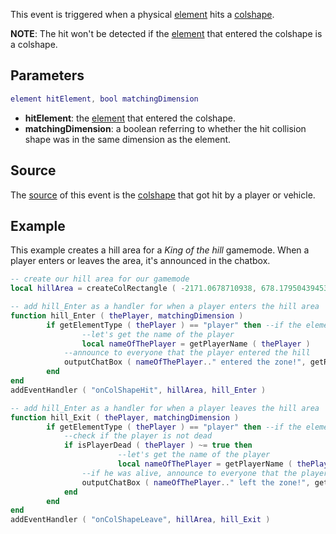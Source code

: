 This event is triggered when a physical [element](/docs/element.md "wikilink") hits a [colshape](/colshape.md "wikilink").

**NOTE**: The hit won't be detected if the [element](/docs/element.md "wikilink") that entered the colshape is a colshape.

Parameters
----------

``` lua
element hitElement, bool matchingDimension
```

-   **hitElement**: the [element](/docs/element.md "wikilink") that entered the colshape.
-   **matchingDimension**: a boolean referring to whether the hit collision shape was in the same dimension as the element.

Source
------

The [source](/docs/event_system#event_source.md "wikilink") of this event is the [colshape](/colshape.md "wikilink") that got hit by a player or vehicle.

Example
-------

This example creates a hill area for a *King of the hill* gamemode. When a player enters or leaves the area, it's announced in the chatbox.

``` lua
-- create our hill area for our gamemode
local hillArea = createColRectangle ( -2171.0678710938, 678.17950439453, 15, 15 )

-- add hill_Enter as a handler for when a player enters the hill area
function hill_Enter ( thePlayer, matchingDimension )
        if getElementType ( thePlayer ) == "player" then --if the element that entered was player
                --let's get the name of the player
                local nameOfThePlayer = getPlayerName ( thePlayer )
            --announce to everyone that the player entered the hill
            outputChatBox ( nameOfThePlayer.." entered the zone!", getRootElement(), 255, 255, 109 )
        end
end
addEventHandler ( "onColShapeHit", hillArea, hill_Enter )

-- add hill_Enter as a handler for when a player leaves the hill area
function hill_Exit ( thePlayer, matchingDimension )
        if getElementType ( thePlayer ) == "player" then --if the element that left was player
            --check if the player is not dead
            if isPlayerDead ( thePlayer ) ~= true then
                        --let's get the name of the player
                        local nameOfThePlayer = getPlayerName ( thePlayer )
                --if he was alive, announce to everyone that the player has left the hill
                outputChatBox ( nameOfThePlayer.." left the zone!", getRootElement(), 255, 255, 109 )
            end
        end
end
addEventHandler ( "onColShapeLeave", hillArea, hill_Exit )
```
